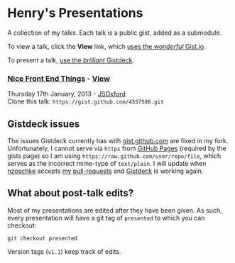 # Henry's Presentations

A collection of my talks. Each talk is a public gist, added as a submodule.

To view a talk, click the __View__ link, which [uses the _wonderful_ Gist.io][Gist.io].

To present a talk, [use the _brilliant_ Gistdeck][Gistdeck].



### [Nice Front End Things][nice things] - [View][nice things view]

Thursday 17th January, 2013 - [JSOxford][]  
Clone this talk: `https://gist.github.com/4557586.git`



## Gistdeck issues

The issues Gistdeck currently has with [gist.github.com][] are fixed in my fork. Unfortunately, I cannot serve via `https` from [GitHub Pages][] (required by the gists page) so I am using `https://raw.github.com/user/repo/file`, which serves as the incorrect mime-type of `text/plain`. I will update when [nzoschke][] accepts [my](https://github.com/nzoschke/gistdeck/pull/15) [pull-requests](https://github.com/nzoschke/gistdeck/pull/16) and [Gistdeck][] is working again.



## What about post-talk edits?

Most of my presentations are edited after they have been given. As such, every presentation will have a git tag of `presented` to which you can checkout:

    git checkout presented

Version tags (`v1.1`) keep track of edits.



 [Gist.io]: http://gist.io
 [Gistdeck]: http://henrahmagix.github.com/gistdeck
 [nice things]: https://gist.github.com/4557586
 [nice things view]: http://gist.io/4557586
 [JSOxford]: http://twitter.com/jsoxford
 [gist.github.com]: http://gist.github.com
 [GitHub Pages]: http://pages.github.com
 [nzoschke]: https://github.com/nzoschke
